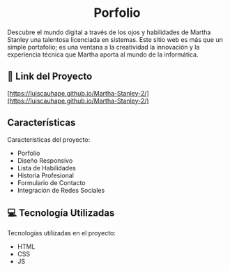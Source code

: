 <h1 align="center" id="title">Porfolio</h1>



<p id="description">Descubre el mundo digital a través de los ojos y habilidades de Martha Stanley una talentosa licenciada en sistemas. Este sitio web es más que un simple portafolio; es una ventana a la creatividad la innovación y la experiencia técnica que Martha aporta al mundo de la informática.</p>

<h2>🚀 Link del Proyecto </h2>

[https://luiscauhape.github.io/Martha-Stanley-2/](https://luiscauhape.github.io/Martha-Stanley-2/)

  
  
<h2>Características</h2>

Características del proyecto:

*   Porfolio
*   Diseño Responsivo
*   Lista de Habilidades
*   Historia Profesional
*   Formulario de Contacto
*   Integración de Redes Sociales

  
  
<h2>💻 Tecnología Utilizadas</h2>

Tecnologías utilizadas en el proyecto:

*   HTML
*   CSS
*   JS
